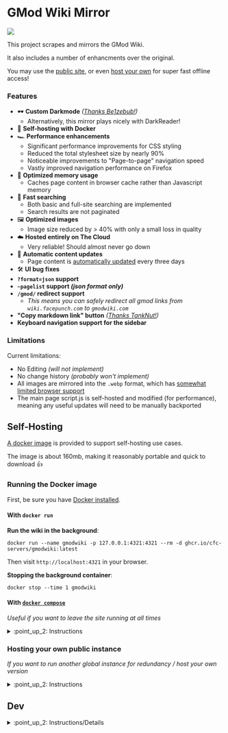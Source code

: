 # GMod Wiki Mirror
<p align="left">
    <a href="https://discord.gg/5JUqZjzmYJ" alt="Discord Invite"><img src="https://img.shields.io/discord/981394195812085770?label=Support&logo=discord&logoColor=white" /></a>
</p>
This project scrapes and mirrors the GMod Wiki.

It also includes a number of enhancments over the original.

You may use the [public site](https://gmodwiki.com), or even [host your own](https://github.com/CFC-Servers/gmodwiki?tab=readme-ov-file#self-hosting) for super fast offline access!

### Features
- :dark_sunglasses: **Custom Darkmode** _([Thanks Be1zebub!](https://github.com/Be1zebub/Small-GLua-Things/blob/master/dark_wiki.js))_
    - Alternatively, this mirror plays nicely with DarkReader!
- :ship: **Self-hosting with Docker**
- :racing_car: **Performance enhancements**
    - Significant performance improvements for CSS styling
    - Reduced the total stylesheet size by nearly 90%
    - Noticeable improvements to "Page-to-page" navigation speed
    - Vastly improved navigation performance on Firefox
- :brain: **Optimized memory usage**
    - Caches page content in browser cache rather than Javascript memory
- :mag_right: **Fast searching**
    - Both basic and full-site searching are implemented
    - Search results are not paginated
- :framed_picture: **Optimized images**
    - Image size reduced by > 40% with only a small loss in quality
- :cloud: **Hosted entirely on The Cloud**
    - Very reliable! Should almost never go down
- :robot: **Automatic content updates**
    - Page content is [automatically updated](https://github.com/CFC-Servers/gmodwiki/blob/main/.github/workflows/update.yml) every three days
- :hammer_and_wrench: **UI bug fixes**
- **`?format=json` support**
- **`~pagelist` support _(json format only)_**
- **`/gmod/` redirect support**
  - _This means you can safely redirect all gmod links from `wiki.facepunch.com` to `gmodwiki.com`_
- **"Copy markdown link" button** _([Thanks TankNut!](https://github.com/TankNut))_
- **Keyboard navigation support for the sidebar**

### Limitations
Current limitations:
- No Editing _(will not implement)_
- No change history _(probably won't implement)_
- All images are mirrored into the `.webp` format, which has [somewhat limited browser support](https://caniuse.com/webp)
- The main page script.js is self-hosted and modified (for performance), meaning any useful updates will need to be manually backported

## Self-Hosting
[A docker image](https://github.com/CFC-Servers/gmodwiki/pkgs/container/gmodwiki) is provided to support self-hosting use cases.

The image is about 160mb, making it reasonably portable and quick to download 👍

### Running the Docker image

First, be sure you have [Docker installed](https://docs.docker.com/compose/install/).

#### With `docker run`
**Run the wiki in the background**:
```
docker run --name gmodwiki -p 127.0.0.1:4321:4321 --rm -d ghcr.io/cfc-servers/gmodwiki:latest
```

Then visit `http://localhost:4321` in your browser.

**Stopping the background container**:
```
docker stop --time 1 gmodwiki
```

#### With [`docker compose`](https://docs.docker.com/compose/)
_Useful if you want to leave the site running at all times_

<details>
    <summary>:point_up_2: Instructions</summary>

<br>

Download the [`docker-compose.yml`](https://github.com/CFC-Servers/gmodwiki/blob/main/docker-compose.yml) file from this repository and put it somewhere on your machine.

Then, simply `docker compose up` _(or `docker-compose up` for older `docker` engines)_.

<br>

You can easily configure the Host and Port when using docker compose.

First, create a `.env` file in the same directory as the `docker-compose.yml`, in the format of:
```env
GMODWIKI_HOST=127.0.0.1
GMODWIKI_PORT=4321
```

Then you can change the Host or Port in that file, and then run `docker compose up` again.


If you want to expose the wiki instance to the world _(not recommended without a reverse proxy like Nginx, and especially not without Cloudflare)_:
- Set `GMODWIKI_HOST=0.0.0.0`
- Forward your chosen port _(`4321` by default)_ in your router/firewall
- Visit your public IP in your browser: `http://<your IP>:<your port>`
    
</details>


### Hosting your own public instance
_If you want to run another global instance for redundancy / host your own version_

<details>
    <summary>:point_up_2: Instructions</summary>

<br>

This mirror is made to run on Cloudflare. Deploying is really easy, simply clone the project and run:
    
```sh
npm i;
npm run build;
npm run pages:deploy;
```

Follow the auth/setup prompts from `wrangler`.

Then:
- Visit your Cloudflare dashboard
- Select "Workers and Pages" from the sidebar
- Click on your `gmodwiki` instance
- Verify that it deployed correctly and that you can visit the latest `.pages.dev` site listed on the page

If you have your own domain:
- Go to the "Custom Domains" tab and click "Set up a custom domain" to connect your own domain

### Now, set up the redirect rules:
Navigate to Cache Rules:

![image](https://github.com/CFC-Servers/gmodwiki/assets/7936439/fc89fe0f-57fd-4e34-ac0d-bd7b1ddddfca)

**`?format=json` redirect**

_⚠️ Be sure to replace `gmodwiki.com` with your domain!_

![image](https://github.com/CFC-Servers/gmodwiki/assets/7936439/3329e11f-eed0-487e-8901-906fee2f8039)

**`/gmod/` redirect**

_⚠️ This needs to be the second rule in the rules list!_

![image](https://github.com/CFC-Servers/gmodwiki/assets/7936439/b64b92a2-028d-498e-8040-a117fe2ee3b6)

Now, wait about 30 seconds, and then try:
- Visiting: `https://<YOUR DOMAIN>/Player_Animations?format=json` and verify that you're redirected to: `https://<YOUR DOMAIN>/content/Player_Animations.json`
- Visiting: `https://<YOUR DOMAIN>/gmod/Player_Animations` and verify that you're redirected to: `https://<YOUR DOMAIN>/Player_Animations`

### Then, you'll need to set up your caching rules:
![image](https://github.com/CFC-Servers/gmodwiki/assets/7936439/9854e77b-6f3d-4932-adaa-896bffcbbafa)

**Search Caching Rule** (needs to be first in the rule list):
![image](https://github.com/CFC-Servers/gmodwiki/assets/7936439/70f2d777-7e35-4a86-9429-4f5556cdfb5b)
![image](https://github.com/CFC-Servers/gmodwiki/assets/7936439/61b58cfb-205f-41a3-9634-84b654d20318)


**Primary Caching Rule:**
- Edge Cache: 3 days
- Brower Cache: 1 day

_⚠️ Be sure to replace `gmodwiki.com` with your domain!_

![image](https://github.com/CFC-Servers/gmodwiki/assets/7936439/0dd7cbac-d3e8-486c-9549-344b8f453f27)
![image](https://github.com/CFC-Servers/gmodwiki/assets/7936439/34b267ae-5036-45e1-91a1-b948702a89e2)
![image](https://github.com/CFC-Servers/gmodwiki/assets/7936439/e8133bac-c12a-4bbe-a7bf-fff30d1e2850)
</details>

## Dev

<details>
    <summary>:point_up_2: Instructions/Details</summary>

<br>

Development should be fairly simple:
```
npm i;
npm run build;
npm run astrobuild;
npm run preview;
```

### Some dev notes:
- The first `npm run build` will take awhile as it scrapes the main website
- Once built:
    - All downloaded page content will be cached into `./build/cache/`
    - All downloaded static content will be cached to `./public/`
    - You can remove either of these directories if you need to re-parse the remote content again
- By default, `npm run astrobuild` will build the site for **self hosting**, not **cloud hosting**. If you need to test the cloud environment, you can run `export BUILD_ENV=production` before running the build/preview commands
</details>
